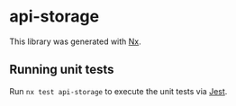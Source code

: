 # api-storage

This library was generated with [Nx](https://nx.dev).

## Running unit tests

Run `nx test api-storage` to execute the unit tests via [Jest](https://jestjs.io).
